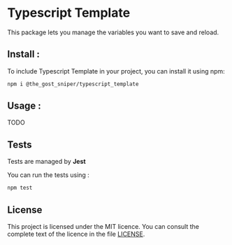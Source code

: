 # Typescript Template

This package lets you manage the variables you want to save and reload.

## Install : 

To include Typescript Template in your project, you can install it using npm:
```bash
npm i @the_gost_sniper/typescript_template
```

## Usage : 

TODO

## Tests

Tests are managed by **Jest** 

You can run the tests using :

```bash
npm test
```

## License

This project is licensed under the MIT licence. You can consult the complete text of the licence in the file [LICENSE](LICENSE).



